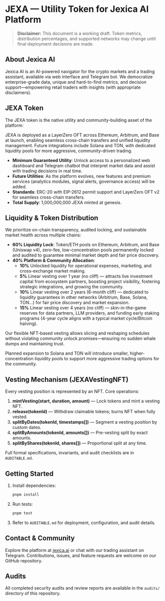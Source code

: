 # JEXA — Utility Token for Jexica AI Platform

> **Disclaimer:** This document is a working draft. Token metrics, distribution percentages, and supported networks may change until final deployment decisions are made.

## About Jexica AI
Jexica AI is an AI-powered navigator for the crypto markets and a trading assistant, available via web interface and Telegram bot. We democratize enterprise-grade data, unique and hard-to-find metrics, and decision support—empowering retail traders with insights (with appropriate disclaimers).

## JEXA Token
The JEXA token is the native utility and community-building asset of the platform:

JEXA is deployed as a LayerZero OFT across Ethereum, Arbitrum, and Base at launch, enabling seamless cross-chain transfers and unified liquidity management. Future integrations include Solana and TON, with dedicated liquidity pools for more aggressive, community-driven trading.

- **Minimum Guaranteed Utility**: Unlock access to a personalized web dashboard and Telegram chatbot that interpret market data and assist with trading decisions in real time.
- **Future Utilities**: As the platform evolves, new features and premium services (analytics modules, signal alerts, governance access) will be added.
- **Standards**: ERC-20 with EIP-2612 permit support and LayerZero OFT v2 for seamless cross-chain transfers.
- **Total Supply**: 1,000,000,000 JEXA minted at genesis.

## Liquidity & Token Distribution
We prioritize on-chain transparency, audited locking, and sustainable market health across multiple chains:

- **60% Liquidity Lock**: Token/ETH pools on Ethereum, Arbitrum, and Base (Uniswap v4), zero-fee, low-concentration pools permanently locked and audited to guarantee minimal market depth and fair price discovery.
- **40% Platform & Community Allocation**:
  - **10%** Unlocked liquidity for operational expenses, marketing, and cross-exchange market making.
  - **5%** Linear vesting over 1 year (no cliff) — attracts live investment capital from ecosystem partners, boosting project visibility, fostering strategic integrations, and growing the community.
  - **10%** Linear vesting over 2 years (6-month cliff) — dedicated to liquidity guarantees in other networks (Arbitrum, Base, Solana, TON...) for fair price discovery and market expansion.
  - **15%** Linear vesting over 4 years (no cliff) — skin-in-the-game reserves for data partners, LLM providers, and funding early staking programs (4-year cycle aligns with a typical market cycle/Bitcoin halving).

Our flexible NFT-based vesting allows slicing and reshaping schedules without violating community unlock promises—ensuring no sudden whale dumps and maintaining trust.

Planned expansion to Solana and TON will introduce smaller, higher-concentration liquidity pools to support more aggressive trading options for the community.

## Vesting Mechanism (JEXAVestingNFT)
Every vesting position is represented by an NFT. Core operations:

1. **mintVesting(start, duration, amount)** — Lock tokens and mint a vesting NFT.
2. **release(tokenId)** — Withdraw claimable tokens; burns NFT when fully vested.
3. **splitByDates(tokenId, timestamps[])** — Segment a vesting position by custom dates.
4. **splitByAmounts(tokenId, amounts[])** — Pre-vesting split by exact amounts.
5. **splitByShares(tokenId, shares[])** — Proportional split at any time.

Full formal specifications, invariants, and audit checklists are in `AUDITABLE.md`.

## Getting Started
1. Install dependencies:
   ```bash
   pnpm install
   ```
2. Run tests:
   ```bash
   pnpm test
   ```
3. Refer to `AUDITABLE.md` for deployment, configuration, and audit details.

## Contact & Community
Explore the platform at [jexica.ai](https://jexica.ai) or chat with our trading assistant on Telegram. Contributions, issues, and feature requests are welcome on our GitHub repository.

## Audits
All completed security audits and review reports are available in the `audits/` directory of this repository.

